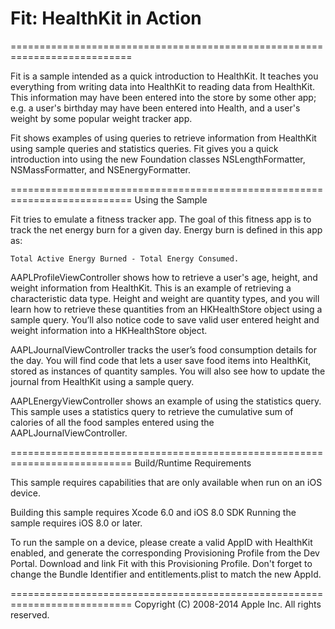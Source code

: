 # Fit: HealthKit in Action

===========================================================================

Fit is a sample intended as a quick introduction to HealthKit. It teaches you everything from writing data into HealthKit to reading data from HealthKit. This information may have been entered into the store by some other app; e.g. a user's birthday may have been entered into Health, and a user's weight by some popular weight tracker app.

Fit shows examples of using queries to retrieve information from HealthKit using sample queries and statistics queries. Fit gives you a quick introduction into using the new Foundation classes NSLengthFormatter, NSMassFormatter, and NSEnergyFormatter.

===========================================================================
Using the Sample

Fit tries to emulate a fitness tracker app. The goal of this fitness app is to track the net energy burn for a given day. Energy burn is defined in this app as:

    Total Active Energy Burned - Total Energy Consumed.

AAPLProfileViewController shows how to retrieve a user's age, height, and weight information from HealthKit. This is an example of retrieving a characteristic data type. Height and weight are quantity types, and you will learn how to retrieve these quantities from an HKHealthStore object using a sample query. You’ll also notice code to save valid user entered height and weight information into a HKHealthStore object.

AAPLJournalViewController tracks the user’s food consumption details for the day. You will find code that lets a user save food items into HealthKit, stored as instances of quantity samples. You will also see how to update the journal from HealthKit using a sample query.

AAPLEnergyViewController shows an example of using the statistics query. This sample uses a statistics query to retrieve the cumulative sum of calories of all the food samples entered using the AAPLJournalViewController.

===========================================================================
Build/Runtime Requirements

This sample requires capabilities that are only available when run on an iOS device.

Building this sample requires Xcode 6.0 and iOS 8.0 SDK
Running the sample requires iOS 8.0 or later.

To run the sample on a device, please create a valid AppID with HealthKit enabled, and generate the corresponding Provisioning Profile from the Dev Portal. Download and link Fit with this Provisioning Profile. Don't forget to change the Bundle Identifier and entitlements.plist to match the new AppId.

===========================================================================
Copyright (C) 2008-2014 Apple Inc. All rights reserved.
